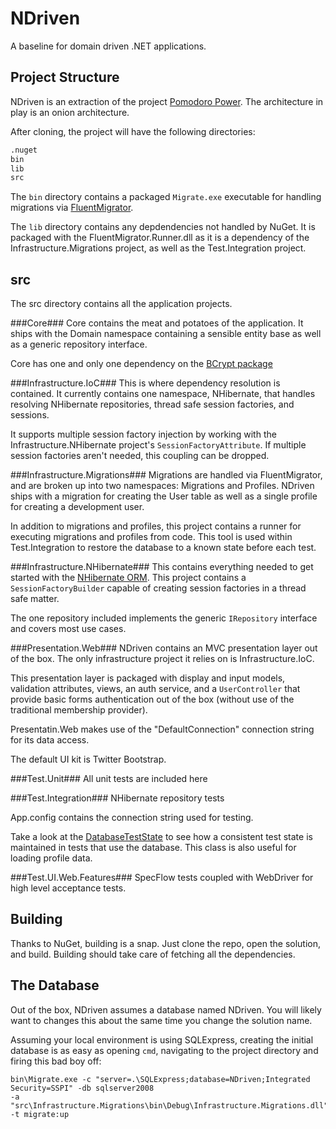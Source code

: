 NDriven
=======
A baseline for domain driven .NET applications.

Project Structure
-----------------
NDriven is an extraction of the project [Pomodoro Power](https://github.com/OSTUSA/pomodoro-power).
The architecture in play is an onion architecture.

After cloning, the project will have the following directories:

```bash
.nuget
bin
lib
src
```

The `bin` directory contains a packaged `Migrate.exe` executable for handling migrations via [FluentMigrator](https://github.com/schambers/fluentmigrator).

The `lib` directory contains any depdendencies not handled by NuGet. It is packaged with the FluentMigrator.Runner.dll as it is a dependency of the Infrastructure.Migrations project, as well as the Test.Integration project.

src
---
The src directory contains all the application projects.

###Core###
Core contains the meat and potatoes of the application. It ships with the Domain namespace containing a sensible entity base as well as a generic repository interface.

Core has one and only one dependency on the [BCrypt package](http://nuget.org/packages/BCrypt/)

###Infrastructure.IoC###
This is where dependency resolution is contained. It currently contains one namespace, NHibernate, that handles resolving NHibernate repositories, thread safe session factories, and sessions.

It supports multiple session factory injection by working with the Infrastructure.NHibernate project's `SessionFactoryAttribute`. If multiple session factories aren't needed, this coupling can be dropped.

###Infrastructure.Migrations###
Migrations are handled via FluentMigrator, and are broken up into two namespaces: Migrations and Profiles. NDriven ships with a migration for creating the User table as well as a single profile for creating a development user.

In addition to migrations and profiles, this project contains a runner for executing migrations and profiles from code. This tool is used within Test.Integration to restore the database to a known state before each test.

###Infrastructure.NHibernate###
This contains everything needed to get started with the [NHibernate ORM](http://nhforge.org/). This project contains a `SessionFactoryBuilder` capable of creating session factories in a thread safe matter.

The one repository included implements the generic `IRepository` interface and covers most use cases.

###Presentation.Web###
NDriven contains an MVC presentation layer out of the box. The only infrastructure project it relies on is Infrastructure.IoC.

This presentation layer is packaged with display and input models, validation attributes, views, an auth service, and a `UserController` that provide basic forms authentication out of the box (without use of the traditional membership provider).

Presentatin.Web makes use of the "DefaultConnection" connection string for its data access.

The default UI kit is Twitter Bootstrap.

###Test.Unit###
All unit tests are included here

###Test.Integration###
NHibernate repository tests

App.config contains the connection string used for testing.

Take a look at the [DatabaseTestState](https://github.com/OSTUSA/ndriven/blob/master/src/Test.Integration/DatabaseTestState.cs) to see how a consistent test state is maintained in tests that use
the database. This class is also useful for loading profile data.

###Test.UI.Web.Features###
SpecFlow tests coupled with WebDriver for high level acceptance tests.

Building
--------
Thanks to NuGet, building is a snap. Just clone the repo, open the solution, and build. Building should take care of fetching all the dependencies.

The Database
------------
Out of the box, NDriven assumes a database named NDriven. You will likely want to changes this about the same time you change the solution name.

Assuming your local environment is using SQLExpress, creating the initial database is as easy as opening `cmd`, navigating to the project directory and firing this bad boy off:

```
bin\Migrate.exe -c "server=.\SQLExpress;database=NDriven;Integrated Security=SSPI" -db sqlserver2008
-a "src\Infrastructure.Migrations\bin\Debug\Infrastructure.Migrations.dll" -t migrate:up
```